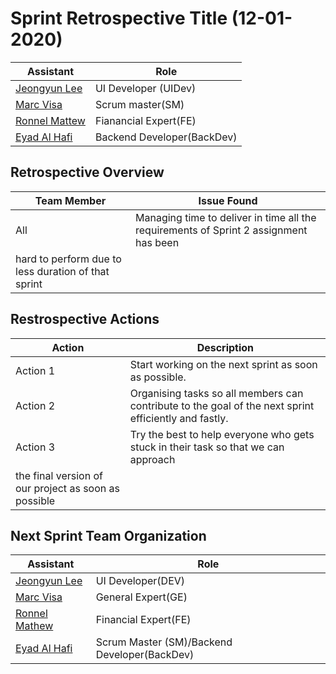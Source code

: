 # Sprint Retrospective Title (12-01-2020)

| Assistant  | Role  |  
|---|---|
|[Jeongyun Lee](https://github.com/jy-977) |UI Developer (UIDev)|
|[Marc Visa](https://github.com/mvp17) | Scrum master(SM)|   
|[Ronnel Mattew](https://github.com/ron7858) | Fianancial Expert(FE) |  
|[Eyad Al Hafi](https://github.com/eyadfhafi) | Backend Developer(BackDev) |    

## Retrospective Overview 

| Team Member  | Issue Found  |  
|---|---|
| All  | Managing time to deliver in time all the requirements of Sprint 2 assignment has been 
         hard to perform due to less duration of that sprint |


## Restrospective Actions

| Action  | Description |  
|---|---|
| Action 1 | Start working on the next sprint as soon as possible. |   
| Action 2 | Organising tasks so all members can contribute to the goal of the next sprint efficiently and fastly. |  
| Action 3 | Try the best to help everyone who gets stuck in their task so that we can approach 
             the final version of our project as soon as possible |  


## Next Sprint Team Organization

| Assistant  | Role  |  
|---|---|
|[Jeongyun Lee](https://github.com/jy-977) | UI Developer(DEV)|
|[Marc Visa](https://github.com/mvp17) | General Expert(GE)|   
|[Ronnel Mathew](https://github.com/ron7858) | Financial Expert(FE) |  
|[Eyad Al Hafi](https://github.com/eyadfhafi) | Scrum Master (SM)/Backend Developer(BackDev) |  
